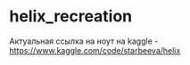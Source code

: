 # helix_recreation

Актуальная ссылка на ноут на kaggle - https://www.kaggle.com/code/starbeeva/helix
